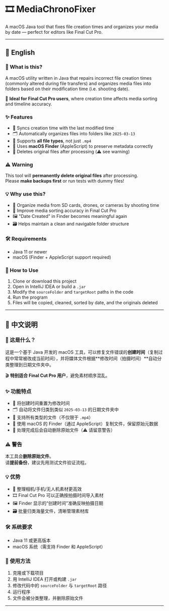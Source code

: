 # 🎞️ MediaChronoFixer

A macOS Java tool that fixes file creation times and organizes your media by date — perfect for editors like Final Cut Pro.

---

## 📘 English

### 📌 What is this?

A macOS utility written in Java that repairs incorrect file creation times (commonly altered during file transfers) and organizes media files into folders based on their modification time (i.e. shooting date).

🎯 **Ideal for Final Cut Pro users**, where creation time affects media sorting and timeline accuracy.

### ✨ Features

- 🔁 Syncs creation time with the last modified time
- 🗂️ Automatically organizes files into folders like `2025-03-13`
- 🎥 Supports **all file types**, not just `.mp4`
- 🍎 Uses **macOS Finder** (AppleScript) to preserve metadata correctly
- 🧹 Deletes original files after processing (⚠️ see warning)

### ⚠️ Warning

This tool will **permanently delete original files** after processing.  
Please **make backups first** or run tests with dummy files!

### 💡 Why use this?

- 🧳 Organize media from SD cards, drones, or cameras by shooting time
- 🧭 Improve media sorting accuracy in Final Cut Pro
- 🖼️ "Date Created" in Finder becomes meaningful again
- 🗃️ Helps maintain a clean and navigable folder structure

### 🛠 Requirements

- Java 11 or newer
- macOS (Finder + AppleScript support required)

### 🚀 How to Use

1. Clone or download this project
2. Open in IntelliJ IDEA or build a `.jar`
3. Modify the `sourceFolder` and `targetRoot` paths in the code
4. Run the program
5. Files will be copied, cleaned, sorted by date, and the originals deleted

---

## 📙 中文说明

### 📌 这是什么？

这是一个基于 Java 开发的 macOS 工具，可以修复文件错误的**创建时间**（复制过程中常常被改成当前时间），并将媒体文件根据**修改时间（拍摄时间）**自动分类整理到日期文件夹中。

🎬 **特别适合 Final Cut Pro 用户**，避免素材顺序混乱。

### ✨ 功能特点

- 🔁 将创建时间重置为修改时间
- 🗂️ 自动将文件归类到类似 `2025-03-13` 的日期文件夹中
- 🎥 支持所有类型的文件（不仅限于 `.mp4`）
- 🍎 使用 macOS 的 Finder（通过 AppleScript）复制文件，保留原始元数据
- 🧹 处理完成后会自动删除原始文件（⚠️ 请留意警告）

### ⚠️ 警告

本工具会**删除原始文件**。  
请**提前备份**，建议先用测试文件验证流程。

### 💡 优势

- 🧳 整理相机/手机/无人机素材更高效
- 🎞 Final Cut Pro 可以正确按拍摄时间导入素材
- 🖼️ Finder 显示的“创建时间”准确反映拍摄日期
- 🗃️ 批量归类海量文件，清晰管理素材库

### 🛠 系统要求

- Java 11 或更高版本
- macOS 系统（需支持 Finder 和 AppleScript）

### 🚀 使用方法

1. 克隆或下载项目
2. 用 IntelliJ IDEA 打开或构建 `.jar`
3. 修改代码中的 `sourceFolder` 与 `targetRoot` 路径
4. 运行程序
5. 文件会被分类整理，并删除原始文件

---
